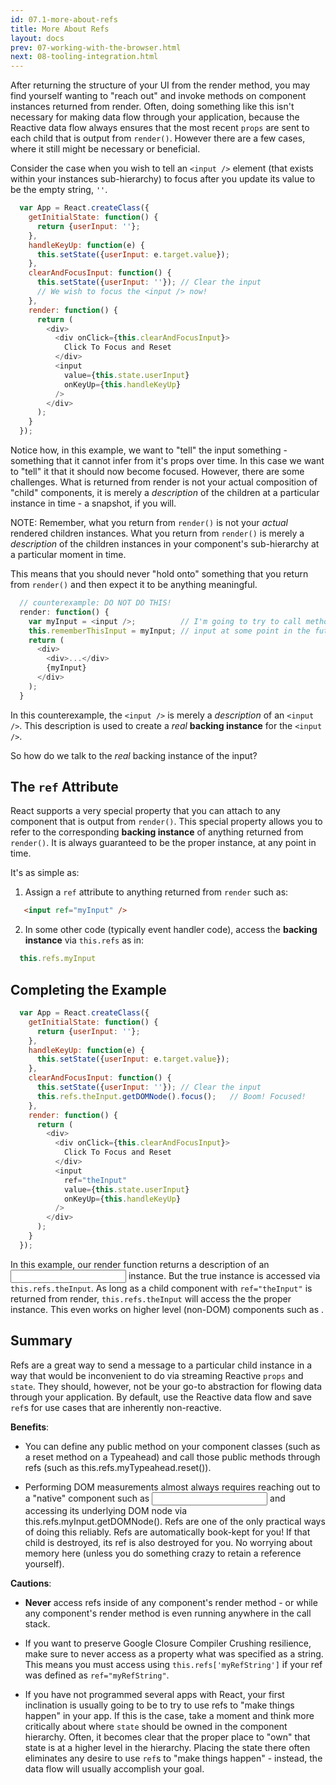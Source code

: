 ```yaml
---
id: 07.1-more-about-refs
title: More About Refs
layout: docs
prev: 07-working-with-the-browser.html
next: 08-tooling-integration.html
---
```

After returning the structure of your UI from the render method, you may find yourself wanting to "reach out" and invoke methods on component instances returned from render. Often, doing something like this isn't necessary for making data flow through your application, because the Reactive data flow always ensures that the most recent `props` are sent to each child that is output from `render()`. However there are a few cases, where it still might be necessary or beneficial.

Consider the case when you wish to tell an `<input />` element (that exists within your instances sub-hierarchy) to focus after you update its value to be the empty string, `''`.

```javascript
  var App = React.createClass({
    getInitialState: function() {
      return {userInput: ''};
    },
    handleKeyUp: function(e) {
      this.setState({userInput: e.target.value});
    },
    clearAndFocusInput: function() {
      this.setState({userInput: ''}); // Clear the input
      // We wish to focus the <input /> now!
    },
    render: function() {
      return (
        <div>
          <div onClick={this.clearAndFocusInput}>
            Click To Focus and Reset
          </div>
          <input
            value={this.state.userInput}
            onKeyUp={this.handleKeyUp}
          />
        </div>
      );
    }
  });
```


Notice how, in this example, we want to "tell" the input something - something that it cannot infer from it's props over time. In this case we want to "tell" it that it should now become focused. However, there are some challenges. What is returned from render is not your actual composition of "child" components, it is merely a *description* of the children at a particular instance in time - a snapshot, if you will.

NOTE: Remember, what you return from `render()` is not your *actual* rendered children instances. What you return from `render()` is merely a *description* of the children instances in your component's sub-hierarchy at a particular moment in time.


This means that you should never "hold onto" something that you return from `render()` and then expect it to be anything meaningful.

```javascript
  // counterexample: DO NOT DO THIS!
  render: function() {
    var myInput = <input />;          // I'm going to try to call methods on this
    this.rememberThisInput = myInput; // input at some point in the future! YAY!
    return (
      <div>
        <div>...</div>
        {myInput}
      </div>
    );
  }
```

In this counterexample, the `<input />` is merely a *description* of an `<input />`. This description is used to create a *real* **backing instance** for the `<input />`.

So how do we talk to the *real* backing instance of the input?

## The `ref` Attribute

React supports a very special property that you can attach to any component that is output from `render()`. This special property allows you to refer to the corresponding **backing instance** of anything returned from `render()`. It is always guaranteed to be the proper instance, at any point in time.

It's as simple as:

1. Assign a `ref` attribute to anything returned from `render` such as:

```html
   <input ref="myInput" />
```

2. In some other code (typically event handler code), access the **backing instance** via `this.refs` as in:

```javascript
  this.refs.myInput
```

## Completing the Example

```javascript
  var App = React.createClass({
    getInitialState: function() {
      return {userInput: ''};
    },
    handleKeyUp: function(e) {
      this.setState({userInput: e.target.value});
    },
    clearAndFocusInput: function() {
      this.setState({userInput: ''}); // Clear the input
      this.refs.theInput.getDOMNode().focus();   // Boom! Focused!
    },
    render: function() {
      return (
        <div>
          <div onClick={this.clearAndFocusInput}>
            Click To Focus and Reset
          </div>
          <input
            ref="theInput"
            value={this.state.userInput}
            onKeyUp={this.handleKeyUp}
          />
        </div>
      );
    }
  });
```

In this example, our render function returns a description of an <input /> instance. But the true instance is accessed via `this.refs.theInput`. As long as a child component with `ref="theInput"` is returned from render, `this.refs.theInput` will access the the proper instance. This even works on higher level (non-DOM) components such as <Typeahead ref="myTypeahead" />.


## Summary

Refs are a great way to send a message to a particular child instance in a way that would be inconvenient to do via streaming Reactive `props` and `state`. They should, however, not be your go-to abstraction for flowing data through your application. By default, use the Reactive data flow and save `ref`s for use cases that are inherently non-reactive.

**Benefits**:

- You can define any public method on your component classes (such as a reset method on a Typeahead) and call those public methods through refs (such as this.refs.myTypeahead.reset()).

- Performing DOM measurements almost always requires reaching out to a "native" component such as <input /> and accessing its underlying DOM node via this.refs.myInput.getDOMNode(). Refs are one of the only practical ways of doing this reliably.
Refs are automatically book-kept for you! If that child is destroyed, its ref is also destroyed for you. No worrying about memory here (unless you do something crazy to retain a reference yourself).

**Cautions**:

- **Never** access refs inside of any component's render method - or while any component's render method is even running anywhere in the call stack.

- If you want to preserve Google Closure Compiler Crushing resilience, make sure to never access as a property what was specified as a string. This means you must access using `this.refs['myRefString']` if your ref was defined as `ref="myRefString"`.

- If you have not programmed several apps with React, your first inclination is usually going to be to try to use refs to "make things happen" in your app. If this is the case, take a moment and think more critically about where `state` should be owned in the component hierarchy. Often, it becomes clear that the proper place to "own" that state is at a higher level in the hierarchy. Placing the state there often eliminates any desire to use `ref`s to "make things happen" - instead, the data flow will usually accomplish your goal.
